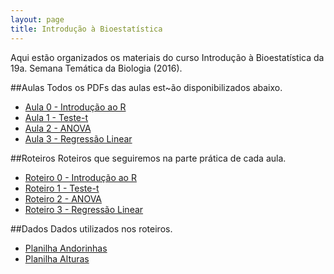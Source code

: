 ```yaml
---
layout: page
title: Introdução à Bioestatística
---
```


<p class="message">
  Aqui estão organizados os materiais do curso Introdução à Bioestatística da 19a. Semana Temática da Biologia (2016).
</p>

##Aulas
Todos os PDFs das aulas est~ão disponibilizados abaixo.

- [Aula 0 - Introdução ao R](.)
- [Aula 1 - Teste-t](.)
- [Aula 2 - ANOVA](.)
- [Aula 3 - Regressão Linear](.)

##Roteiros
Roteiros que seguiremos na parte prática de cada aula.

- [Roteiro 0 - Introdução ao R](.)
- [Roteiro 1 - Teste-t](.)
- [Roteiro 2 - ANOVA](.)
- [Roteiro 3 - Regressão Linear](.)

##Dados
Dados utilizados nos roteiros.

- [Planilha Andorinhas](.)
- [Planilha Alturas](.)
